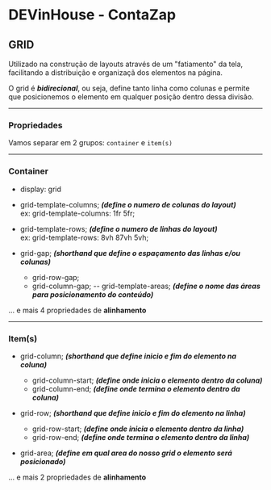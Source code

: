 # DEVinHouse - ContaZap

## GRID

Utilizado na construção de layouts através de um "fatiamento" da tela, facilitando a distribuição e organizaçã dos elementos na página.

O grid é _**bidirecional**_, ou seja, define tanto linha como colunas e permite que posicionemos o elemento em qualquer posição dentro dessa divisão.

---

### **Propriedades**

Vamos separar em 2 grupos: `container` e `item(s)`

---

### Container

- display: grid
- grid-template-columns; _**(define o numero de colunas do layout)**_ <br>ex: grid-template-columns: 1fr 5fr;
- grid-template-rows; _**(define o numero de linhas do layout)**_
  <br>ex: grid-template-rows: 8vh 87vh 5vh;

- grid-gap; _**(shorthand que define o espaçamento das linhas e/ou colunas)**_
  - grid-row-gap;
  - grid-column-gap;
    -- grid-template-areas; _**(define o nome das áreas para posicionamento do conteúdo)**_

... e mais 4 propriedades de **alinhamento**

---

### Item(s)

- grid-column; _**(shorthand que define inicio e fim do elemento na coluna)**_

  - grid-column-start; _**(define onde inicia o elemento dentro da coluna)**_
  - grid-column-end; _**(define onde termina o elemento dentro da coluna)**_

- grid-row; _**(shorthand que define inicio e fim do elemento na linha)**_

  - grid-row-start; _**(define onde inicia o elemento dentro da linha)**_
  - grid-row-end; _**(define onde termina o elemento dentro da linha)**_

- grid-area; _**(define em qual area do nosso grid o elemento será posicionado)**_

... e mais 2 propriedades de **alinhamento**
